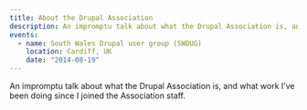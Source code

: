 ```yaml
---
title: About the Drupal Association
description: An impromptu talk about what the Drupal Association is, and what work I’ve been doing since I joined the Association staff.
events:
  - name: South Wales Drupal user group (SWDUG)
    location: Cardiff, UK
    date: "2014-08-19"
---
```


An impromptu talk about what the Drupal Association is, and what work I’ve been doing since I joined the Association staff.
